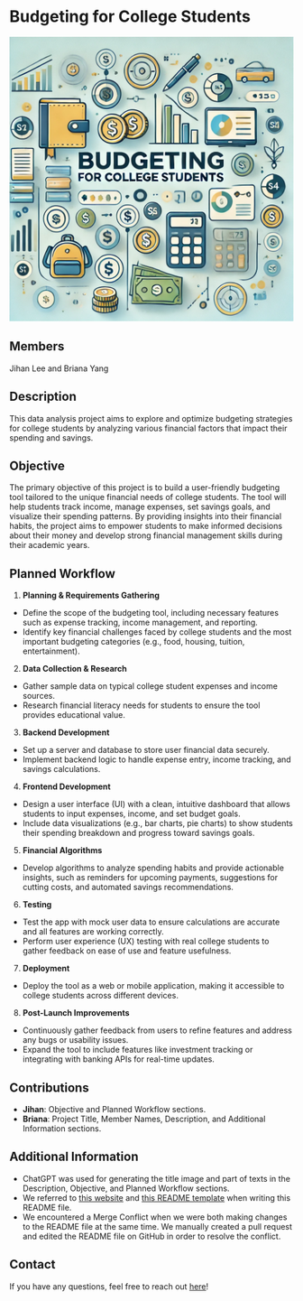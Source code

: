 # Budgeting for College Students

![Budgeting for College Students](img/title.webp)

## Members
Jihan Lee and Briana Yang

## Description 
This data analysis project aims to explore and optimize budgeting strategies for college students by analyzing various financial factors that impact their spending and savings.

## Objective
The primary objective of this project is to build a user-friendly budgeting tool tailored to the unique financial needs of college students. The tool will help students track income, manage expenses, set savings goals, and visualize their spending patterns. By providing insights into their financial habits, the project aims to empower students to make informed decisions about their money and develop strong financial management skills during their academic years. 

## Planned Workflow
1. **Planning & Requirements Gathering**
* Define the scope of the budgeting tool, including necessary features such as expense tracking, income management, and reporting.
* Identify key financial challenges faced by college students and the most important budgeting categories (e.g., food, housing, tuition, entertainment).

2. **Data Collection & Research**
* Gather sample data on typical college student expenses and income sources.
* Research financial literacy needs for students to ensure the tool provides educational value.

3. **Backend Development**
* Set up a server and database to store user financial data securely.
* Implement backend logic to handle expense entry, income tracking, and savings calculations.

4. **Frontend Development**
* Design a user interface (UI) with a clean, intuitive dashboard that allows students to input expenses, income, and set budget goals.
* Include data visualizations (e.g., bar charts, pie charts) to show students their spending breakdown and progress toward savings goals.

5. **Financial Algorithms**
* Develop algorithms to analyze spending habits and provide actionable insights, such as reminders for upcoming payments, suggestions for cutting costs, and automated savings recommendations.

6. **Testing**
* Test the app with mock user data to ensure calculations are accurate and all features are working correctly.
* Perform user experience (UX) testing with real college students to gather feedback on ease of use and feature usefulness.

7. **Deployment**
* Deploy the tool as a web or mobile application, making it accessible to college students across different devices.

8. **Post-Launch Improvements**
* Continuously gather feedback from users to refine features and address any bugs or usability issues.
* Expand the tool to include features like investment tracking or integrating with banking APIs for real-time updates.

## Contributions
- **Jihan**: Objective and Planned Workflow sections.
- **Briana**: Project Title, Member Names, Description, and Additional Information sections.

## Additional Information 
- ChatGPT was used for generating the title image and part of texts in the Description, Objective, and Planned Workflow sections.
- We referred to [this website](https://medium.datadriveninvestor.com/how-to-write-a-good-readme-for-your-data-science-project-on-github-ebb023d4a50e) and [this README template](https://github.com/sfbrigade/data-science-wg/blob/master/dswg_project_resources/Project-README-template.md?plain=1) when writing this README file.
- We encountered a Merge Conflict when we were both making changes to the README file at the same time. We manually created a pull request and edited the README file on GitHub in order to resolve the conflict. 

## Contact
If you have any questions, feel free to reach out [here](https://economics.emory.edu)!

